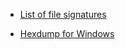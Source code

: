 

- [List of file signatures](https://en.wikipedia.org/wiki/List_of_file_signatures)

- [Hexdump for Windows](https://www.di-mgt.com.au/hexdump-for-windows.html)
